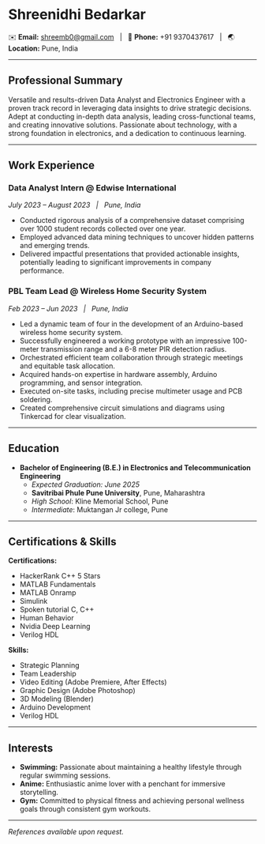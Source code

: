 # Shreenidhi Bedarkar

✉️ **Email:** shreemb0@gmail.com &nbsp; | &nbsp; 📱 **Phone:** +91 9370437617 &nbsp; | &nbsp; 🌏 **Location:** Pune, India

---

## **Professional Summary**

Versatile and results-driven Data Analyst and Electronics Engineer with a proven track record in leveraging data insights to drive strategic decisions. Adept at conducting in-depth data analysis, leading cross-functional teams, and creating innovative solutions. Passionate about technology, with a strong foundation in electronics, and a dedication to continuous learning.

---

## **Work Experience**

### **Data Analyst Intern @ Edwise International**

*July 2023 – August 2023 &nbsp; | &nbsp; Pune, India*

- Conducted rigorous analysis of a comprehensive dataset comprising over 1000 student records collected over one year.
- Employed advanced data mining techniques to uncover hidden patterns and emerging trends.
- Delivered impactful presentations that provided actionable insights, potentially leading to significant improvements in company performance.

### **PBL Team Lead @ Wireless Home Security System**

*Feb 2023 – Jun 2023 &nbsp; | &nbsp; Pune, India*

- Led a dynamic team of four in the development of an Arduino-based wireless home security system.
- Successfully engineered a working prototype with an impressive 100-meter transmission range and a 6-8 meter PIR detection radius.
- Orchestrated efficient team collaboration through strategic meetings and equitable task allocation.
- Acquired hands-on expertise in hardware assembly, Arduino programming, and sensor integration.
- Executed on-site tasks, including precise multimeter usage and PCB soldering.
- Created comprehensive circuit simulations and diagrams using Tinkercad for clear visualization.

---

## **Education**

- **Bachelor of Engineering (B.E.) in Electronics and Telecommunication Engineering**
  - *Expected Graduation: June 2025*
  - **Savitribai Phule Pune University**, Pune, Maharashtra
  - *High School*: Kline Memorial School, Pune
  - *Intermediate*: Muktangan Jr college, Pune

---

## **Certifications & Skills**

**Certifications:**
- HackerRank C++ 5 Stars
- MATLAB Fundamentals
- MATLAB Onramp
- Simulink
- Spoken tutorial C, C++
- Human Behavior
- Nvidia Deep Learning
- Verilog HDL

**Skills:**
- Strategic Planning
- Team Leadership
- Video Editing (Adobe Premiere, After Effects)
- Graphic Design (Adobe Photoshop)
- 3D Modeling (Blender)
- Arduino Development
- Verilog HDL

---

## **Interests**

- **Swimming:** Passionate about maintaining a healthy lifestyle through regular swimming sessions.
- **Anime:** Enthusiastic anime lover with a penchant for immersive storytelling.
- **Gym:** Committed to physical fitness and achieving personal wellness goals through consistent gym workouts.

---

*References available upon request.*

